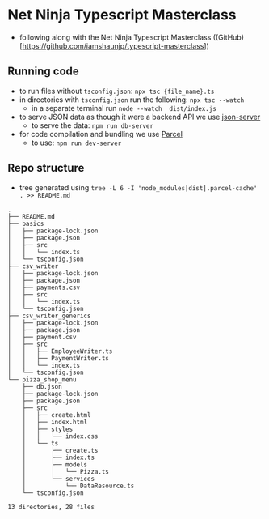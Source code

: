 # Net Ninja Typescript Masterclass
- following along with the Net Ninja Typescript Masterclass ((GitHub)[https://github.com/iamshaunjp/typescript-masterclass])

## Running code
- to run files without `tsconfig.json`:  `npx tsc {file_name}.ts`
- in directories with `tsconfig.json` run the following: `npx tsc --watch`
  - in a separate terminal run `node --watch  dist/index.js`
- to serve JSON data as though it were a backend API we use [json-server](https://github.com/typicode/json-server?tab=readme-ov-file)
  - to serve the data: `npm run db-server`
- for code compilation and bundling we use [Parcel](https://parceljs.org/docs/)
  - to use: `npm run dev-server`

## Repo structure
- tree generated using `tree -L 6 -I 'node_modules|dist|.parcel-cache' . >> README.md`

```
.
├── README.md
├── basics
│   ├── package-lock.json
│   ├── package.json
│   ├── src
│   │   └── index.ts
│   └── tsconfig.json
├── csv_writer
│   ├── package-lock.json
│   ├── package.json
│   ├── payments.csv
│   ├── src
│   │   └── index.ts
│   └── tsconfig.json
├── csv_writer_generics
│   ├── package-lock.json
│   ├── package.json
│   ├── payment.csv
│   ├── src
│   │   ├── EmployeeWriter.ts
│   │   ├── PaymentWriter.ts
│   │   └── index.ts
│   └── tsconfig.json
└── pizza_shop_menu
    ├── db.json
    ├── package-lock.json
    ├── package.json
    ├── src
    │   ├── create.html
    │   ├── index.html
    │   ├── styles
    │   │   └── index.css
    │   └── ts
    │       ├── create.ts
    │       ├── index.ts
    │       ├── models
    │       │   └── Pizza.ts
    │       └── services
    │           └── DataResource.ts
    └── tsconfig.json

13 directories, 28 files
```
